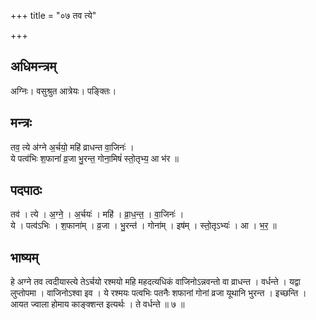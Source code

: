+++
title = "०७ तव त्ये"

+++
## अधिमन्त्रम्
अग्निः। वसुश्रुत आत्रेयः। पङ्क्तिः।

## मन्त्रः
तव॒ त्ये अ॑ग्ने अ॒र्चयो॒ महि॑ व्राधन्त वा॒जिनः॑ ।  
ये पत्व॑भिः श॒फानां॑ व्र॒जा भु॒रन्त॒ गोना॒मिषं॑ स्तो॒तृभ्य॒ आ भ॑र ॥

## पदपाठः
तव॑ । त्ये । अ॒ग्ने॒ । अ॒र्चयः॑ । महि॑ । व्रा॒ध॒न्त॒ । वा॒जिनः॑ ।  
ये । पत्व॑ऽभिः । श॒फाना॑म् । व्र॒जा । भु॒रन्त॑ । गोना॑म् । इष॑म् । स्तो॒तृऽभ्यः॑ । आ । भ॒र॒ ॥

## भाष्यम्
हे अग्ने तव त्वदीयास्त्ये तेऽर्चयो रश्मयो महि महदत्यधिकं वाजिनोऽन्नवन्तो वा व्राधन्त । वर्धन्ते । यद्वा लुप्तोपमा । वाजिनोऽश्वा इव । ये रश्मयः पत्वभिः पतनैः शफानां गोनां व्रजा यूथानि भुरन्त । इच्छन्ति । आयत ज्वाला होमाय काङ्क्शन्त इत्यर्थः । ते वर्धन्ते ॥ ७ ॥